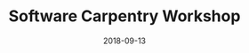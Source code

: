 ---
title: Software Carpentry Workshop
date: 2018-09-13
end_date: 2018-09-14
instructors:
- Zena Lapp
- Srihari Sundar
- Marc Sze
- Stephanie Thiede
helpers:
- Scott Martin
site: https://UMSWC.github.io/2018-09-13-umich
etherpad: http://pad.software-carpentry.org/2018-09-13-umich
eventbrite: 
material: 
audience: 
---